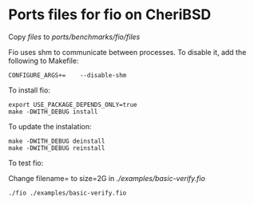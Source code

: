 # Ports files for fio on CheriBSD

Copy _files_ to _ports/benchmarks/fio/files_

Fio uses shm to communicate between processes.
To disable it, add the following to Makefile:

~~~{.shm}
CONFIGURE_ARGS+=	--disable-shm
~~~

To install fio:

~~~{.sh}
export USE_PACKAGE_DEPENDS_ONLY=true
make -DWITH_DEBUG install
~~~

To update the instalation:

~~~{.sh}
make -DWITH_DEBUG deinstall
make -DWITH_DEBUG reinstall
~~~

To test fio:

Change filename= to size=2G in _./examples/basic-verify.fio_

~~~{.sh}
./fio ./examples/basic-verify.fio
~~~
